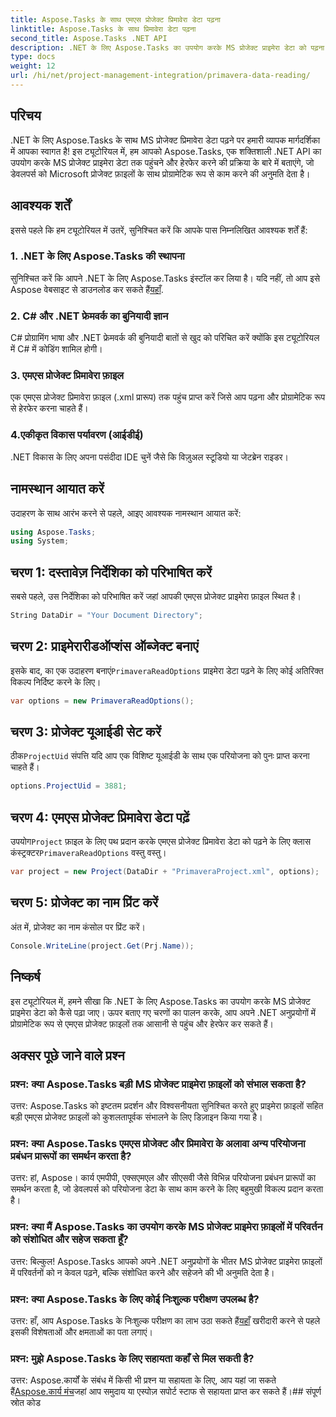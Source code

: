 ```yaml
---
title: Aspose.Tasks के साथ एमएस प्रोजेक्ट प्रिमावेरा डेटा पढ़ना
linktitle: Aspose.Tasks के साथ प्रिमावेरा डेटा पढ़ना
second_title: Aspose.Tasks .NET API
description: .NET के लिए Aspose.Tasks का उपयोग करके MS प्रोजेक्ट प्राइमेरा डेटा को पढ़ना सीखें। कोड उदाहरणों के साथ चरण-दर-चरण मार्गदर्शिका।
type: docs
weight: 12
url: /hi/net/project-management-integration/primavera-data-reading/
---
```

## परिचय
.NET के लिए Aspose.Tasks के साथ MS प्रोजेक्ट प्रिमावेरा डेटा पढ़ने पर हमारी व्यापक मार्गदर्शिका में आपका स्वागत है! इस ट्यूटोरियल में, हम आपको Aspose.Tasks, एक शक्तिशाली .NET API का उपयोग करके MS प्रोजेक्ट प्राइमेरा डेटा तक पहुंचने और हेरफेर करने की प्रक्रिया के बारे में बताएंगे, जो डेवलपर्स को Microsoft प्रोजेक्ट फ़ाइलों के साथ प्रोग्रामेटिक रूप से काम करने की अनुमति देता है।
## आवश्यक शर्तें
इससे पहले कि हम ट्यूटोरियल में उतरें, सुनिश्चित करें कि आपके पास निम्नलिखित आवश्यक शर्तें हैं:
### 1. .NET के लिए Aspose.Tasks की स्थापना
 सुनिश्चित करें कि आपने .NET के लिए Aspose.Tasks इंस्टॉल कर लिया है। यदि नहीं, तो आप इसे Aspose वेबसाइट से डाउनलोड कर सकते हैं[यहाँ](https://releases.aspose.com/tasks/net/).
### 2. C# और .NET फ्रेमवर्क का बुनियादी ज्ञान
C# प्रोग्रामिंग भाषा और .NET फ्रेमवर्क की बुनियादी बातों से खुद को परिचित करें क्योंकि इस ट्यूटोरियल में C# में कोडिंग शामिल होगी।
### 3. एमएस प्रोजेक्ट प्रिमावेरा फ़ाइल
एक एमएस प्रोजेक्ट प्रिमावेरा फ़ाइल (.xml प्रारूप) तक पहुंच प्राप्त करें जिसे आप पढ़ना और प्रोग्रामेटिक रूप से हेरफेर करना चाहते हैं।
### 4.एकीकृत विकास पर्यावरण (आईडीई)
.NET विकास के लिए अपना पसंदीदा IDE चुनें जैसे कि विज़ुअल स्टूडियो या जेटब्रेन राइडर।

## नामस्थान आयात करें
उदाहरण के साथ आरंभ करने से पहले, आइए आवश्यक नामस्थान आयात करें:
```csharp
using Aspose.Tasks;
using System;

```

## चरण 1: दस्तावेज़ निर्देशिका को परिभाषित करें
सबसे पहले, उस निर्देशिका को परिभाषित करें जहां आपकी एमएस प्रोजेक्ट प्राइमेरा फ़ाइल स्थित है।
```csharp
String DataDir = "Your Document Directory";
```
## चरण 2: प्राइमेरारीडऑप्शंस ऑब्जेक्ट बनाएं
 इसके बाद, का एक उदाहरण बनाएं`PrimaveraReadOptions` प्राइमेरा डेटा पढ़ने के लिए कोई अतिरिक्त विकल्प निर्दिष्ट करने के लिए।
```csharp
var options = new PrimaveraReadOptions();
```
## चरण 3: प्रोजेक्ट यूआईडी सेट करें
 ठीक`ProjectUid` संपत्ति यदि आप एक विशिष्ट यूआईडी के साथ एक परियोजना को पुनः प्राप्त करना चाहते हैं।
```csharp
options.ProjectUid = 3881;
```
## चरण 4: एमएस प्रोजेक्ट प्रिमावेरा डेटा पढ़ें
 उपयोग`Project` फ़ाइल के लिए पथ प्रदान करके एमएस प्रोजेक्ट प्रिमावेरा डेटा को पढ़ने के लिए क्लास कंस्ट्रक्टर`PrimaveraReadOptions` वस्तु वस्तु।
```csharp
var project = new Project(DataDir + "PrimaveraProject.xml", options);
```
## चरण 5: प्रोजेक्ट का नाम प्रिंट करें
अंत में, प्रोजेक्ट का नाम कंसोल पर प्रिंट करें।
```csharp
Console.WriteLine(project.Get(Prj.Name));
```

## निष्कर्ष
इस ट्यूटोरियल में, हमने सीखा कि .NET के लिए Aspose.Tasks का उपयोग करके MS प्रोजेक्ट प्राइमेरा डेटा को कैसे पढ़ा जाए। ऊपर बताए गए चरणों का पालन करके, आप अपने .NET अनुप्रयोगों में प्रोग्रामेटिक रूप से एमएस प्रोजेक्ट फ़ाइलों तक आसानी से पहुंच और हेरफेर कर सकते हैं।
## अक्सर पूछे जाने वाले प्रश्न
### प्रश्न: क्या Aspose.Tasks बड़ी MS प्रोजेक्ट प्राइमेरा फ़ाइलों को संभाल सकता है?
उत्तर: Aspose.Tasks को इष्टतम प्रदर्शन और विश्वसनीयता सुनिश्चित करते हुए प्राइमेरा फ़ाइलों सहित बड़ी एमएस प्रोजेक्ट फ़ाइलों को कुशलतापूर्वक संभालने के लिए डिज़ाइन किया गया है।
### प्रश्न: क्या Aspose.Tasks एमएस प्रोजेक्ट और प्रिमावेरा के अलावा अन्य परियोजना प्रबंधन प्रारूपों का समर्थन करता है?
उत्तर: हां, Aspose। कार्य एमपीपी, एक्सएमएल और सीएसवी जैसे विभिन्न परियोजना प्रबंधन प्रारूपों का समर्थन करता है, जो डेवलपर्स को परियोजना डेटा के साथ काम करने के लिए बहुमुखी विकल्प प्रदान करता है।
### प्रश्न: क्या मैं Aspose.Tasks का उपयोग करके MS प्रोजेक्ट प्राइमेरा फ़ाइलों में परिवर्तन को संशोधित और सहेज सकता हूँ?
उत्तर: बिल्कुल! Aspose.Tasks आपको अपने .NET अनुप्रयोगों के भीतर MS प्रोजेक्ट प्राइमेरा फ़ाइलों में परिवर्तनों को न केवल पढ़ने, बल्कि संशोधित करने और सहेजने की भी अनुमति देता है।
### प्रश्न: क्या Aspose.Tasks के लिए कोई निःशुल्क परीक्षण उपलब्ध है?
 उत्तर: हाँ, आप Aspose.Tasks के निःशुल्क परीक्षण का लाभ उठा सकते हैं[यहाँ](https://releases.aspose.com/) खरीदारी करने से पहले इसकी विशेषताओं और क्षमताओं का पता लगाएं।
### प्रश्न: मुझे Aspose.Tasks के लिए सहायता कहाँ से मिल सकती है?
 उत्तर: Aspose.कार्यों के संबंध में किसी भी प्रश्न या सहायता के लिए, आप यहां जा सकते हैं[Aspose.कार्य मंच](https://forum.aspose.com/c/tasks/15)जहां आप समुदाय या एस्पोज़ सपोर्ट स्टाफ से सहायता प्राप्त कर सकते हैं।## संपूर्ण स्रोत कोड